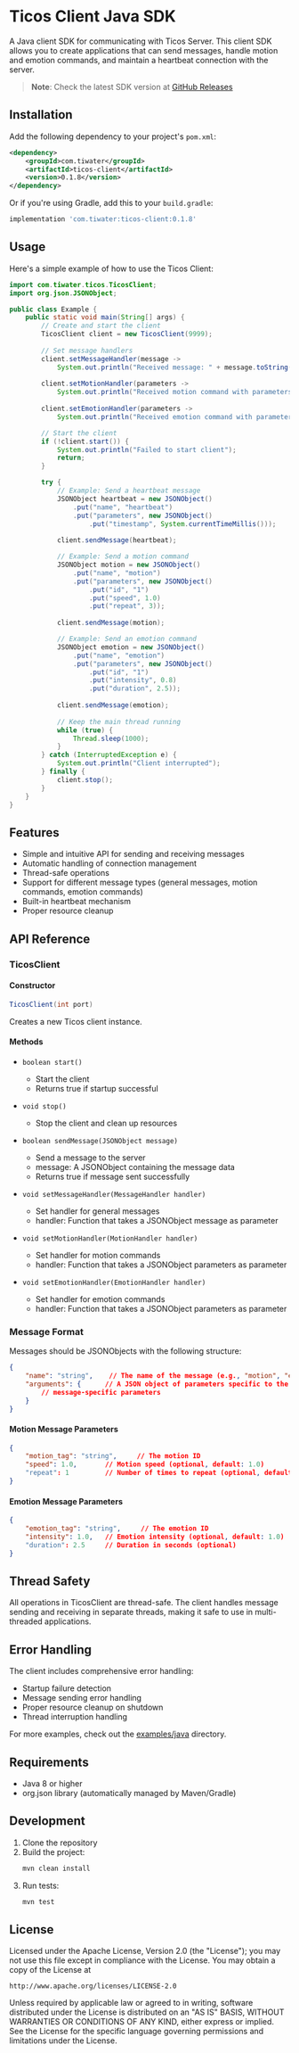# Ticos Client Java SDK

A Java client SDK for communicating with Ticos Server. This client SDK allows you to create applications that can send messages, handle motion and emotion commands, and maintain a heartbeat connection with the server.

> **Note**: Check the latest SDK version at [GitHub Releases](https://github.com/tiwater/ticos-client/tags?q=java-*)

## Installation

Add the following dependency to your project's `pom.xml`:

```xml
<dependency>
    <groupId>com.tiwater</groupId>
    <artifactId>ticos-client</artifactId>
    <version>0.1.8</version>
</dependency>
```

Or if you're using Gradle, add this to your `build.gradle`:

```groovy
implementation 'com.tiwater:ticos-client:0.1.8'
```

## Usage

Here's a simple example of how to use the Ticos Client:

```java
import com.tiwater.ticos.TicosClient;
import org.json.JSONObject;

public class Example {
    public static void main(String[] args) {
        // Create and start the client
        TicosClient client = new TicosClient(9999);
        
        // Set message handlers
        client.setMessageHandler(message -> 
            System.out.println("Received message: " + message.toString()));
            
        client.setMotionHandler(parameters -> 
            System.out.println("Received motion command with parameters: " + parameters.toString()));
            
        client.setEmotionHandler(parameters -> 
            System.out.println("Received emotion command with parameters: " + parameters.toString()));

        // Start the client
        if (!client.start()) {
            System.out.println("Failed to start client");
            return;
        }

        try {
            // Example: Send a heartbeat message
            JSONObject heartbeat = new JSONObject()
                .put("name", "heartbeat")
                .put("parameters", new JSONObject()
                    .put("timestamp", System.currentTimeMillis()));
            
            client.sendMessage(heartbeat);

            // Example: Send a motion command
            JSONObject motion = new JSONObject()
                .put("name", "motion")
                .put("parameters", new JSONObject()
                    .put("id", "1")
                    .put("speed", 1.0)
                    .put("repeat", 3));
            
            client.sendMessage(motion);

            // Example: Send an emotion command
            JSONObject emotion = new JSONObject()
                .put("name", "emotion")
                .put("parameters", new JSONObject()
                    .put("id", "1")
                    .put("intensity", 0.8)
                    .put("duration", 2.5));
            
            client.sendMessage(emotion);
            
            // Keep the main thread running
            while (true) {
                Thread.sleep(1000);
            }
        } catch (InterruptedException e) {
            System.out.println("Client interrupted");
        } finally {
            client.stop();
        }
    }
}
```

## Features

- Simple and intuitive API for sending and receiving messages
- Automatic handling of connection management
- Thread-safe operations
- Support for different message types (general messages, motion commands, emotion commands)
- Built-in heartbeat mechanism
- Proper resource cleanup

## API Reference

### TicosClient

#### Constructor

```java
TicosClient(int port)
```

Creates a new Ticos client instance.

#### Methods

- `boolean start()`
  - Start the client
  - Returns true if startup successful

- `void stop()`
  - Stop the client and clean up resources

- `boolean sendMessage(JSONObject message)`
  - Send a message to the server
  - message: A JSONObject containing the message data
  - Returns true if message sent successfully

- `void setMessageHandler(MessageHandler handler)`
  - Set handler for general messages
  - handler: Function that takes a JSONObject message as parameter

- `void setMotionHandler(MotionHandler handler)`
  - Set handler for motion commands
  - handler: Function that takes a JSONObject parameters as parameter

- `void setEmotionHandler(EmotionHandler handler)`
  - Set handler for emotion commands
  - handler: Function that takes a JSONObject parameters as parameter

### Message Format

Messages should be JSONObjects with the following structure:

```json
{
    "name": "string",    // The name of the message (e.g., "motion", "emotion", "heartbeat")
    "arguments": {      // A JSON object of parameters specific to the message type
        // message-specific parameters
    }
}
```

#### Motion Message Parameters

```json
{
    "motion_tag": "string",     // The motion ID
    "speed": 1.0,       // Motion speed (optional, default: 1.0)
    "repeat": 1         // Number of times to repeat (optional, default: 1)
}
```

#### Emotion Message Parameters

```json
{
    "emotion_tag": "string",     // The emotion ID
    "intensity": 1.0,   // Emotion intensity (optional, default: 1.0)
    "duration": 2.5     // Duration in seconds (optional)
}
```

## Thread Safety

All operations in TicosClient are thread-safe. The client handles message sending and receiving in separate threads, making it safe to use in multi-threaded applications.

## Error Handling

The client includes comprehensive error handling:
- Startup failure detection
- Message sending error handling
- Proper resource cleanup on shutdown
- Thread interruption handling

For more examples, check out the [examples/java](../../examples/java) directory.

## Requirements

- Java 8 or higher
- org.json library (automatically managed by Maven/Gradle)

## Development

1. Clone the repository
2. Build the project:
   ```bash
   mvn clean install
   ```
3. Run tests:
   ```bash
   mvn test
   ```

## License

Licensed under the Apache License, Version 2.0 (the "License");
you may not use this file except in compliance with the License.
You may obtain a copy of the License at

    http://www.apache.org/licenses/LICENSE-2.0

Unless required by applicable law or agreed to in writing, software
distributed under the License is distributed on an "AS IS" BASIS,
WITHOUT WARRANTIES OR CONDITIONS OF ANY KIND, either express or implied.
See the License for the specific language governing permissions and
limitations under the License.
